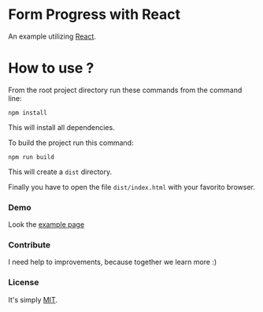 # Form Progress with React

 An example utilizing [React](http://facebook.github.io/react/).

# How to use ?

From the root project directory run these commands from the command line:

``npm install``

This will install all dependencies.

To build the project run this command:

``npm run build``

This will create a ``dist`` directory.

Finally you have to open the file ``dist/index.html`` with your favorito browser.

### Demo
Look the [example page](http://expalmer.github.io/react-progress-form/)

### Contribute
I need help to improvements, because together we learn more  :)

### License
It's simply [MIT](http://opensource.org/licenses/MIT).


